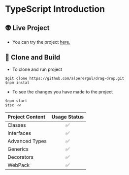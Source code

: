 # TypeScript Introduction

## 👽 Live Project

- You can try the project [here.](https://drag-drop-alper.netlify.app/)

## 🚀 Clone and Build

- To clone and run project

```
$git clone https://github.com/alperergul/drag-drop.git
$npm instal
```

- To see the changes you have made to the project

```
$npm start
$tsc -w
```

| Project Content | Usage Status |
| :-------------- | :----------: |
| Classes         |      ✅      |
| Interfaces      |      ✅      |
| Advanced Types  |      ✅      |
| Generics        |      ✅      |
| Decorators      |      ✅      |
| WebPack         |      ✅      |
